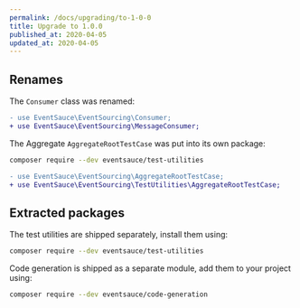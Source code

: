 ```yaml
---
permalink: /docs/upgrading/to-1-0-0
title: Upgrade to 1.0.0
published_at: 2020-04-05
updated_at: 2020-04-05
---
```


## Renames

The `Consumer` class was renamed:

```diff
- use EventSauce\EventSourcing\Consumer;
+ use EventSauce\EventSourcing\MessageConsumer;
```

The Aggregate `AggregateRootTestCase` was put into its own package:

```bash
composer require --dev eventsauce/test-utilities
```

```diff
- use EventSauce\EventSourcing\AggregateRootTestCase;
+ use EventSauce\EventSourcing\TestUtilities\AggregateRootTestCase;
```

## Extracted packages

The test utilities are shipped separately, install them using:

```bash
composer require --dev eventsauce/test-utilities
```

Code generation is shipped as a separate module, add them to your project using:

```bash
composer require --dev eventsauce/code-generation
```
